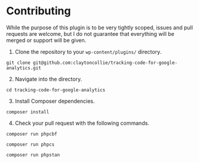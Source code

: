 # Contributing

While the purpose of this plugin is to be very tightly scoped, issues and pull requests are welcome, but I do not guarantee that everything will be merged or support will be given.

1. Clone the repository to your `wp-content/plugins/` directory.

`git clone git@github.com:claytoncollie/tracking-code-for-google-analytics.git`

2. Navigate into the directory.

`cd tracking-code-for-google-analytics`

3. Install Composer dependencies.

`composer install`

4. Check your pull request with the following commands.

`composer run phpcbf`

`composer run phpcs`

`composer run phpstan`
